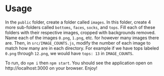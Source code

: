 # Usage
In the `public` folder, create a folder called `images`. In this folder, create 4 more sub-folders called `bottoms`, `faces`, `socks`, and `tops`. Fill each of these folders with their respective images, cropped with backgrounds removed. Name each of the images `0.png`, `1.png`, etc. for however many images there are. Then, in `src/IMAGE_COUNTS.js`, modify the number of each image to match how many are in each directory. For example if we have tops labeled `0.png` through `12.png`, we would have `tops: 13` in `IMAGE_COUNTS`.

To run, do `npm i` then `npm start`. You should see the application open on http://localhost:3000 on your browser. Enjoy!
